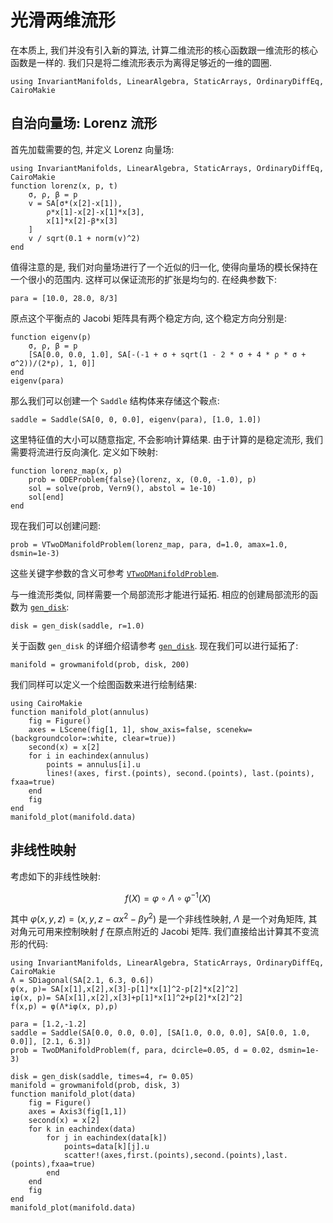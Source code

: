 # 光滑两维流形

在本质上, 我们并没有引入新的算法, 计算二维流形的核心函数跟一维流形的核心函数是一样的. 我们只是将二维流形表示为离得足够近的一维的圆圈.

```@setup lorenz
using InvariantManifolds, LinearAlgebra, StaticArrays, OrdinaryDiffEq, CairoMakie
```
## 自治向量场: Lorenz 流形
首先加载需要的包, 并定义 Lorenz 向量场:
```@repl lorenz
using InvariantManifolds, LinearAlgebra, StaticArrays, OrdinaryDiffEq, CairoMakie
function lorenz(x, p, t)
    σ, ρ, β = p
    v = SA[σ*(x[2]-x[1]),
        ρ*x[1]-x[2]-x[1]*x[3],
        x[1]*x[2]-β*x[3]
    ]
    v / sqrt(0.1 + norm(v)^2)
end
```

值得注意的是, 我们对向量场进行了一个近似的归一化, 使得向量场的模长保持在一个很小的范围内. 这样可以保证流形的扩张是均匀的. 在经典参数下:
```@repl lorenz
para = [10.0, 28.0, 8/3]
```
原点这个平衡点的 Jacobi 矩阵具有两个稳定方向, 这个稳定方向分别是:
```@example lorenz
function eigenv(p)
    σ, ρ, β = p
    [SA[0.0, 0.0, 1.0], SA[-(-1 + σ + sqrt(1 - 2 * σ + 4 * ρ * σ + σ^2))/(2*ρ), 1, 0]]
end
eigenv(para)
```
那么我们可以创建一个 `Saddle` 结构体来存储这个鞍点:
```@repl lorenz
saddle = Saddle(SA[0, 0, 0.0], eigenv(para), [1.0, 1.0])
```
这里特征值的大小可以随意指定, 不会影响计算结果. 由于计算的是稳定流形, 我们需要将流进行反向演化. 定义如下映射:
```@repl lorenz
function lorenz_map(x, p)
    prob = ODEProblem{false}(lorenz, x, (0.0, -1.0), p)
    sol = solve(prob, Vern9(), abstol = 1e-10)
    sol[end]
end
```

现在我们可以创建问题:
```@repl lorenz
prob = VTwoDManifoldProblem(lorenz_map, para, d=1.0, amax=1.0, dsmin=1e-3)
```
这些关键字参数的含义可参考 [`VTwoDManifoldProblem`](@ref).

与一维流形类似, 同样需要一个局部流形才能进行延拓. 相应的创建局部流形的函数为 [`gen_disk`](@ref):
```@repl lorenz
disk = gen_disk(saddle, r=1.0)
```
关于函数 `gen_disk` 的详细介绍请参考 [`gen_disk`](@ref). 现在我们可以进行延拓了:
```@repl lorenz
manifold = growmanifold(prob, disk, 200)
```

我们同样可以定义一个绘图函数来进行绘制结果:
```@example lorenz
using CairoMakie
function manifold_plot(annulus)
    fig = Figure()
    axes = LScene(fig[1, 1], show_axis=false, scenekw=(backgroundcolor=:white, clear=true))
    second(x) = x[2]
    for i in eachindex(annulus)
        points = annulus[i].u
        lines!(axes, first.(points), second.(points), last.(points), fxaa=true)
    end
    fig
end
manifold_plot(manifold.data)
```


## 非线性映射

考虑如下的非线性映射:

```math
f(X)=\varphi\circ\Lambda\circ\varphi^{-1}(X)
```
其中 $\varphi(x,y,z)=(x,y,z-\alpha x^2-\beta y^2)$ 是一个非线性映射, $\Lambda$ 是一个对角矩阵, 其对角元可用来控制映射 $f$ 在原点附近的 Jacobi 矩阵. 我们直接给出计算其不变流形的代码:
```@example nonlinearmap
using InvariantManifolds, LinearAlgebra, StaticArrays, OrdinaryDiffEq, CairoMakie
Λ = SDiagonal(SA[2.1, 6.3, 0.6])
φ(x, p)= SA[x[1],x[2],x[3]-p[1]*x[1]^2-p[2]*x[2]^2]
iφ(x, p)= SA[x[1],x[2],x[3]+p[1]*x[1]^2+p[2]*x[2]^2]
f(x,p) = φ(Λ*iφ(x, p),p)

para = [1.2,-1.2]
saddle = Saddle(SA[0.0, 0.0, 0.0], [SA[1.0, 0.0, 0.0], SA[0.0, 1.0, 0.0]], [2.1, 6.3])
prob = TwoDManifoldProblem(f, para, dcircle=0.05, d = 0.02, dsmin=1e-3)

disk = gen_disk(saddle, times=4, r= 0.05)
manifold = growmanifold(prob, disk, 3)
function manifold_plot(data)
    fig = Figure()
    axes = Axis3(fig[1,1])
    second(x) = x[2]
    for k in eachindex(data)
        for j in eachindex(data[k])
            points=data[k][j].u
            scatter!(axes,first.(points),second.(points),last.(points),fxaa=true)
        end
    end
    fig
end
manifold_plot(manifold.data)
```